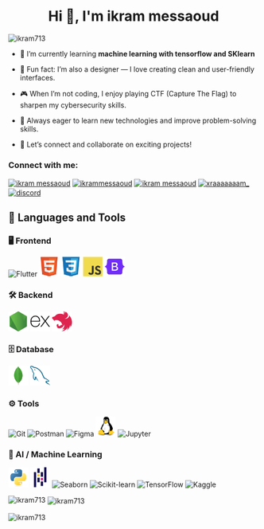 <h1 align="center">Hi 👋, I'm ikram messaoud</h1>

<p align="left"> <img src="https://komarev.com/ghpvc/?username=ikram713&label=Profile%20views&color=0e75b6&style=flat" alt="ikram713" /> </p>



- 🌱 I’m currently learning **machine learning with tensorflow  and SKlearn**

- 🎨 Fun fact: I’m also a designer — I love creating clean and user-friendly interfaces.

- 🎮 When I’m not coding, I enjoy playing CTF (Capture The Flag) to sharpen my cybersecurity skills.

- 🚀 Always eager to learn new technologies and improve problem-solving skills.

- 🔗 Let’s connect and collaborate on exciting projects!


<h3 align="left">Connect with me:</h3>
<p align="left">
<a href="https://www.linkedin.com/in/ikram-messaoud-08466b335" target="blank"><img align="center" src="https://raw.githubusercontent.com/rahuldkjain/github-profile-readme-generator/master/src/images/icons/Social/linked-in-alt.svg" alt="ikram messaoud" height="30" width="40" /></a>
<a href="https://kaggle.com/ikrammessaoud" target="blank"><img align="center" src="https://raw.githubusercontent.com/rahuldkjain/github-profile-readme-generator/master/src/images/icons/Social/kaggle.svg" alt="ikrammessaoud" height="30" width="40" /></a>
<a href="https://www.facebook.com/share/16oDeTxd6x/" target="blank"><img align="center" src="https://raw.githubusercontent.com/rahuldkjain/github-profile-readme-generator/master/src/images/icons/Social/facebook.svg" alt="ikram messaoud" height="30" width="40" /></a>
<a href="https://www.instagram.com/xraaaaam_?igsh=ZGQwcDhrdXBiMG9q" target="blank"><img align="center" src="https://raw.githubusercontent.com/rahuldkjain/github-profile-readme-generator/master/src/images/icons/Social/instagram.svg" alt="xraaaaaaam_" height="30" width="40" /></a>
<a href="https://discord.gg/AsuaFdWh" target="blank">
 <img align="center" src="https://raw.githubusercontent.com/rahuldkjain/github-profile-readme-generator/master/src/images/icons/Social/discord.svg" alt="discord" height="30" width="40" />
</a>

</p>

## 🚀 Languages and Tools

### 🖥️ Frontend
<p>
  <img src="https://www.vectorlogo.zone/logos/flutterio/flutterio-icon.svg" width="40" title="Flutter"/>
  <img src="https://raw.githubusercontent.com/devicons/devicon/master/icons/html5/html5-original.svg" width="40" title="HTML5"/>
  <img src="https://raw.githubusercontent.com/devicons/devicon/master/icons/css3/css3-original.svg" width="40" title="CSS3"/>
  <img src="https://raw.githubusercontent.com/devicons/devicon/master/icons/javascript/javascript-original.svg" width="40" title="JavaScript"/>
  <img src="https://raw.githubusercontent.com/devicons/devicon/master/icons/bootstrap/bootstrap-plain.svg" width="40" title="Bootstrap"/>
</p>

### 🛠️ Backend
<p>
  <img src="https://raw.githubusercontent.com/devicons/devicon/master/icons/nodejs/nodejs-original.svg" width="40" title="Node.js"/>
  <img src="https://raw.githubusercontent.com/devicons/devicon/master/icons/express/express-original.svg" width="40" title="Express"/>
  <img src="https://raw.githubusercontent.com/devicons/devicon/master/icons/nestjs/nestjs-plain.svg" width="40" title="NestJS"/>
</p>

### 🗄️ Database
<p>
  <img src="https://raw.githubusercontent.com/devicons/devicon/master/icons/mongodb/mongodb-original.svg" width="40" title="MongoDB"/>
  <img src="https://raw.githubusercontent.com/devicons/devicon/master/icons/mysql/mysql-original.svg" width="40" title="MySQL"/>
</p>

### ⚙️ Tools
<p>
  <img src="https://www.vectorlogo.zone/logos/git-scm/git-scm-icon.svg" width="40" title="Git"/>
  <img src="https://www.vectorlogo.zone/logos/getpostman/getpostman-icon.svg" width="40" title="Postman"/>
  <img src="https://www.vectorlogo.zone/logos/figma/figma-icon.svg" width="40" title="Figma"/>
  <img src="https://raw.githubusercontent.com/devicons/devicon/master/icons/linux/linux-original.svg" width="40" title="Linux"/>
  <img src="https://upload.wikimedia.org/wikipedia/commons/3/38/Jupyter_logo.svg" width="40" title="Jupyter"/>
</p>

### 🧠 AI / Machine Learning
<p>
  <img src="https://raw.githubusercontent.com/devicons/devicon/master/icons/python/python-original.svg" width="40" title="Python"/>
  <img src="https://raw.githubusercontent.com/devicons/devicon/master/icons/pandas/pandas-original.svg" width="40" title="Pandas"/>
  <img src="https://seaborn.pydata.org/_images/logo-mark-lightbg.svg" width="40" title="Seaborn"/>
  <img src="https://upload.wikimedia.org/wikipedia/commons/0/05/Scikit_learn_logo_small.svg" width="40" title="Scikit-learn"/>
  <img src="https://www.vectorlogo.zone/logos/tensorflow/tensorflow-icon.svg" width="40" title="TensorFlow"/>
  <img src="https://upload.wikimedia.org/wikipedia/commons/7/7c/Kaggle_logo.png" width="40" title="Kaggle"/>
</p>






<p><img align="left" src="https://github-readme-stats.vercel.app/api/top-langs?username=ikram713&show_icons=true&locale=en&layout=compact" alt="ikram713" /></p>

<p>&nbsp;<img align="center" src="https://github-readme-stats.vercel.app/api?username=ikram713&show_icons=true&locale=en" alt="ikram713" /></p>

<p><img align="center" src="https://github-readme-streak-stats.herokuapp.com/?user=ikram713&" alt="ikram713" /></p>


